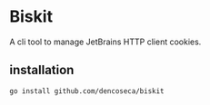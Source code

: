 # Biskit

A cli tool to manage JetBrains HTTP client cookies.

## installation

```shell
go install github.com/dencoseca/biskit
```
